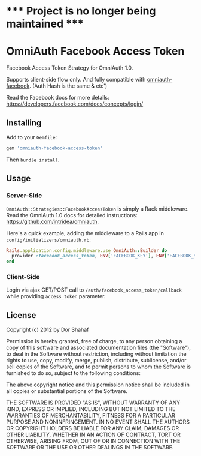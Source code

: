 # *** Project is no longer being maintained ***

# OmniAuth Facebook Access Token

Facebook Access Token Strategy for OmniAuth 1.0.

Supports client-side flow only. And fully compatible with [omniauth-facebook](https://github.com/mkdynamic/omniauth-facebook).
(Auth Hash is the same & etc')

Read the Facebook docs for more details: https://developers.facebook.com/docs/concepts/login/

## Installing

Add to your `Gemfile`:

```ruby
gem 'omniauth-facebook-access-token'
```

Then `bundle install`.

## Usage

### Server-Side
`OmniAuth::Strategies::FacebookAccessToken` is simply a Rack middleware. Read the OmniAuth 1.0 docs for detailed instructions: https://github.com/intridea/omniauth.

Here's a quick example, adding the middleware to a Rails app in `config/initializers/omniauth.rb`:

```ruby
Rails.application.config.middleware.use OmniAuth::Builder do
  provider :facebook_access_token, ENV['FACEBOOK_KEY'], ENV['FACEBOOK_SECRET']
end
```

### Client-Side

Login via ajax GET/POST call to `/auth/facebook_access_token/callback` while providing `access_token` parameter.

## License

Copyright (c) 2012 by Dor Shahaf

Permission is hereby granted, free of charge, to any person obtaining a copy of this software and associated documentation files (the "Software"), to deal in the Software without restriction, including without limitation the rights to use, copy, modify, merge, publish, distribute, sublicense, and/or sell copies of the Software, and to permit persons to whom the Software is furnished to do so, subject to the following conditions:

The above copyright notice and this permission notice shall be included in all copies or substantial portions of the Software.

THE SOFTWARE IS PROVIDED "AS IS", WITHOUT WARRANTY OF ANY KIND, EXPRESS OR IMPLIED, INCLUDING BUT NOT LIMITED TO THE WARRANTIES OF MERCHANTABILITY, FITNESS FOR A PARTICULAR PURPOSE AND NONINFRINGEMENT. IN NO EVENT SHALL THE AUTHORS OR COPYRIGHT HOLDERS BE LIABLE FOR ANY CLAIM, DAMAGES OR OTHER LIABILITY, WHETHER IN AN ACTION OF CONTRACT, TORT OR OTHERWISE, ARISING FROM, OUT OF OR IN CONNECTION WITH THE SOFTWARE OR THE USE OR OTHER DEALINGS IN THE SOFTWARE.
